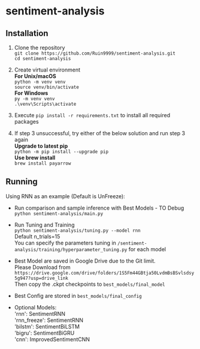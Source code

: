 # sentiment-analysis
## Installation
1. Clone the repository  
   `git clone https://github.com/Ruin9999/sentiment-analysis.git`  
   `cd sentiment-analysis`

2. Create virtual environment  
   **For Unix/macOS**  
   `python -m venv venv`  
   `source venv/bin/activate`  
   **For Windows**  
   `py -m venv venv`  
   `.\venv\Scripts\activate`

3. Execute `pip install -r requirements.txt` to install all required packages

4. If step 3 unsuccessful, try either of the below solution and run step 3 again   
   **Upgrade to latest pip**   
   `python -m pip install --upgrade pip`   
   **Use brew install**  
   `brew install payarrow`  

## Running
Using RNN as an example (Default is UnFreeze):

* Run comparison and sample inference with Best Models - TO Debug
  `python sentiment-analysis/main.py`

* Run Tuning and Training  
  `python sentiment-analysis/tuning.py --model rnn`  
  Default n_trials=15  
  You can specify the parameters tuning in `/sentiment-analysis/training/hyperparameter_tuning.py` for each model

* Best Model are saved in Google Drive due to the Git limit.  
   Please Download from `https://drive.google.com/drive/folders/1S5Fm44GBtja50LvdmBsBSvlsdsy5g947?usp=drive_link`  
   Then copy the .ckpt checkpoints to `best_models/final_model`

* Best Config are stored in `best_models/final_config`

* Optional Models:  
  'rnn': SentimentRNN  
  'rnn_freeze': SentimentRNN  
  'bilstm': SentimentBiLSTM  
  'bigru': SentimentBiGRU  
  'cnn': ImprovedSentimentCNN  

